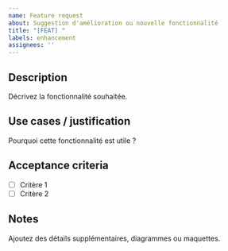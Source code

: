 ```yaml
---
name: Feature request
about: Suggestion d'amélioration ou nouvelle fonctionnalité
title: "[FEAT] "
labels: enhancement
assignees: ''
---
```


## Description

Décrivez la fonctionnalité souhaitée.

## Use cases / justification

Pourquoi cette fonctionnalité est utile ?

## Acceptance criteria

- [ ] Critère 1
- [ ] Critère 2

## Notes

Ajoutez des détails supplémentaires, diagrammes ou maquettes.
